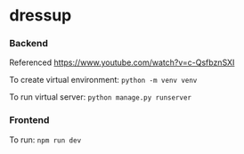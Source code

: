 # dressup

### Backend 
Referenced https://www.youtube.com/watch?v=c-QsfbznSXI

To create virtual environment:
`python -m venv venv`

To run virtual server:
`python manage.py runserver`


### Frontend
To run:
`npm run dev`
